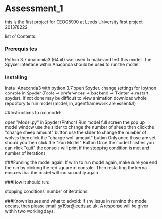 # Assessment_1
this is the first project for GEOG5990 at Leeds University
first project 201378222


list of Contents:


### Prerequisites
Python 3.7
Anaconda3 (64bit) was used to make and test this model. 
The Spyder interface within Anaconda should be used to run the model. 


### Installing
install Anaconda3 with python 3.7 open Spyder. 
change settings for Ipython console in Spyder (Tools -> preferences -> backend -> Tkinter -> restart spyder).
If not done may be difficult to view animation
download whole repository to run model (model, in, agentframework are essential)	

##Instructions to run model: 

open "Model.py" in Spyder (Phthon)
Run model
full screen the pop up model window 
use the slider to change the number of sheep 
then click the "change sheep amount" button
use the slider to change the number of wolves
then click the "change wolf amount" button
Only once those are set should you then click the "Run Model" Button
Once the model finishes you can click "quit"
the console will print if the stopping condition is met and number of iterations

###Running the model again:
If wish to run model again, make sure you end the run by clicking the red square in console. Then restarting the kernal ensures that the model will run smoothly again 


###How it should run:

stopping conditions:
number of iterations:

###Known issues and what to advoid:
If any issue in running the model occurs, then please email gy19sr@leeds.ac.uk. A response will be given within two working days.
